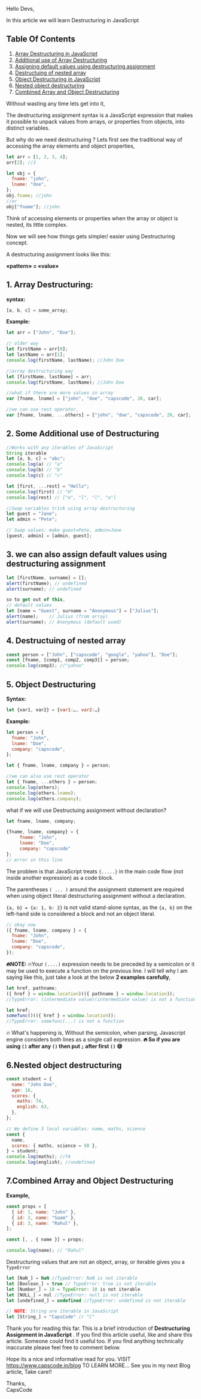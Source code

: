 Hello Devs,

In this article we will learn Destructuring in JavaScript

## Table Of Contents

1. [Array Destructuring in JavaScript](#one)
2. [Additional use of Array Destructuring](#two)
3. [Assigning default values using destructuring assignment](#three)
4. [Destructuing of nested array](#four)
5. [Object Destructuring in JavaScript](#five)
6. [Nested object destructuring](#six)
7. [Combined Array and Object Destructuring](#seven)

Without wasting any time lets get into it,

The destructuring assignment syntax is a JavaScript expression that makes it possible to unpack values from arrays, or properties from objects, into distinct variables.

But why do we need destructuring ?
Lets first see the traditional way of accessing the array elements and object properties,

```js
let arr = [1, 2, 3, 4];
arr[2]; //3

let obj = {
  fname: "john",
  lname: "doe",
};
obj.fname; //john
//or
obj["fname"]; //john
```

Think of accessing elements or properties when the array or object is nested, its little complex.

Now we will see how things gets simpler/ easier using Destructuring concept.

A destructuring assignment looks like this:

**«pattern» = «value»**

## 1. Array Destructuring: <a name="one"></a>

**syntax:**

```js
[a, b, c] = some_array;
```

**Example:**

```js
let arr = ["John", "Doe"];

// older way
let firstName = arr[0];
let lastName = arr[1];
console.log(firstName, lastName); //John Doe

//array destructuring way
let [firstName, lastName] = arr;
console.log(firstName, lastName); //John Doe

//what if there are more values in array
var [fname, lname] = ["john", "doe", "capscode", 26, car];

//we can use rest operator,
var [fname, lname, ...others] = ["john", "doe", "capscode", 26, car];
```

## 2. Some Additional use of Destructuring <a name="two"></a>

```js
//Works with any iterables of JavaScript
String iterable
let [a, b, c] = "abc";
console.log(a) // "a"
console.log(b) // "b"
console.log(c) // "c"

let [first, ...rest] = "Hello";
console.log(first) // "H"
console.log(rest) // ["e", "l", "l", "o"]

//Swap variables trick using array destructuring
let guest = "Jane";
let admin = "Pete";

// Swap values: make guest=Pete, admin=Jane
[guest, admin] = [admin, guest];
```

## 3. we can also assign default values using destructuring assignment <a name="three"></a>

```js
let [firstName, surname] = [];
alert(firstName); // undefined
alert(surname); // undefined

so to get out of this,
// default values
let [name = "Guest", surname = "Anonymous"] = ["Julius"];
alert(name);    // Julius (from array)
alert(surname); // Anonymous (default used)

```

## 4. Destructuing of nested array <a name="four"></a>

```js
const person = ["John", ["capscode", "google", "yahoo"], "Doe"];
const [fname, [comp1, comp2, comp3]] = person;
console.log(comp3); //"yahoo"
```

## 5. Object Destructuring <a name="five"></a>

**Syntax:**

```js
let {var1, var2} = {var1:…, var2:…}
```

**Example:**

```js
let person = {
  fname: "John",
  lname: "Doe",
  company: "capscode",
};

let { fname, lname, company } = person;

//we can also use rest operator
let { fname, ...others } = person;
console.log(others);
console.log(others.lname);
console.log(others.company);
```

what if we will use Destructuing assignment without declaration?

```js
let fname, lname, company;

{fname, lname, company} = {
     fname: "John",
     lname: "Doe",
     company: "capscode"
};
// error in this line
```

The problem is that JavaScript treats `{.....}` in the main code flow (not inside another expression) as a code block.

The parentheses `( ... )` around the assignment statement are required when using object literal destructuring assignment without a declaration.

`{a, b} = {a: 1, b: 2}` is not valid stand-alone syntax, as the `{a, b}` on the left-hand side is considered a block and not an object literal.

```js
// okay now
({ fname, lname, company } = {
  fname: "John",
  lname: "Doe",
  company: "capscode",
});
```

**🔥NOTE:** 🔥Your `(....)` expression needs to be preceded by a semicolon or it may be used to execute a function on the previous line.
I will tell why I am saying like this,
just take a look at the below **2 examples carefully**,

```js
let href, pathname;
({ href } = window.location)(({ pathname } = window.location));
//TypeError: (intermediate value)(intermediate value) is not a function

let href;
somefunc()(({ href } = window.location));
//TypeError: somefunc(...) is not a function
```

🔥 What's happening is, Without the semicolon, when parsing, Javascript engine considers both lines as a single call expression.
**🔥 So if you are using `()` after any `()` then put `;` after first `()` 😅**

## 6.Nested object destructuring <a name="six"></a>

```js
const student = {
  name: "John Doe",
  age: 16,
  scores: {
    maths: 74,
    english: 63,
  },
};

// We define 3 local variables: name, maths, science
const {
  name,
  scores: { maths, science = 50 },
} = student;
console.log(maths); //74
console.log(english); //undefined
```

## 7.Combined Array and Object Destructuring <a name="seven"></a>

**Example,**

```js
const props = [
  { id: 1, name: "John" },
  { id: 2, name: "Saam" },
  { id: 3, name: "Rahul" },
];

const [, , { name }] = props;

console.log(name); // "Rahul"
```

Destructuring values that are not an object, array, or iterable gives you a `TypeError`

```js
let [NaN_] = NaN //TypeError: NaN is not iterable
let [Boolean_] = true // TypeError: true is not iterable
let [Number_] = 10 = TypeError: 10 is not iterable
let [NULL_] = nul //TypeError: null is not iterable
let [undefined_] = undefined //TypeError: undefined is not iterable

// NOTE: String are iterable in JavaScript
let [String_] = "CapsCode" // "C"
```

Thank you for reading this far. This is a brief introduction of **Destructuring Assignment in JavaScript** .
If you find this article useful, like and share this article. Someone could find it useful too. If you find anything technically inaccurate please feel free to comment below.

Hope its a nice and informative read for you.
VISIT https://www.capscode.in/blog TO LEARN MORE...
See you in my next Blog article, Take care!!

Thanks,\
CapsCode
